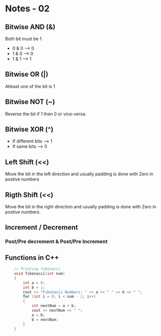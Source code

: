 # Notes - 02

## Bitwise AND (&)

Both bit must be 1

* 0 & 0 --> 0
* 1 & 0 --> 0
* 1 & 1 --> 1

## Bitwise OR (|)

Atleast one of the bit is 1

## Bitwise NOT (~)

Reverse the bit if 1 then 0 or vice-versa.

## Bitwise XOR (^)

* If different bits --> 1  
* If same bits --> 0

## Left Shift (<<)

Move the bit in the left direction and usually padding is done with Zero in postive numbers

## Rigth Shift (<<)

Move the bit in the right direction and usually padding is done with Zero in postive numbers.

## Increment / Decrement

### Post/Pre decrement & Post/Pre Increment

## Functions in C++

```c++
    // Printing fibonacci
    void fibonacci(int num)
    {
        int a = 0;
        int b = 1;
        cout << "Fibonacci Numbers: " << a << " " << b << " ";
        for (int i = 0; i < num - 2; i++)
        {
            int nextNum = a + b;
            cout << nextNum << " ";
            a = b;
            b = nextNum;
        }
    }
```
